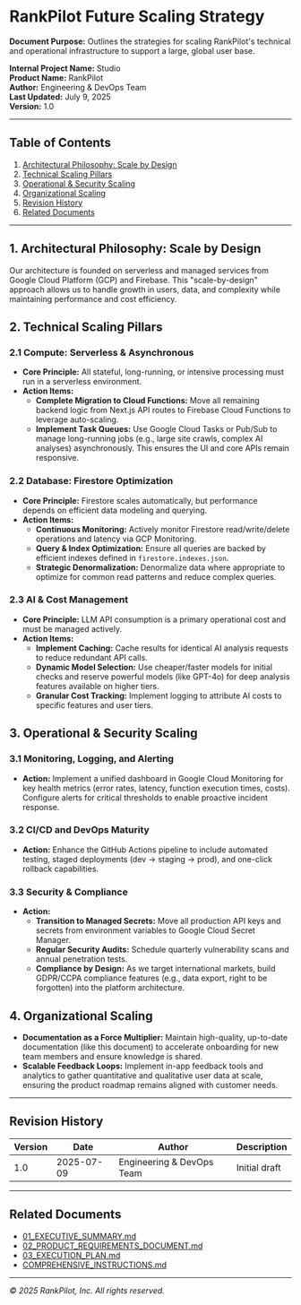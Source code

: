 # RankPilot Future Scaling Strategy

**Document Purpose:**
Outlines the strategies for scaling RankPilot's technical and operational infrastructure to support a large, global user base.

**Internal Project Name:** Studio  
**Product Name:** RankPilot  
**Author:** Engineering & DevOps Team  
**Last Updated:** July 9, 2025  
**Version:** 1.0

---

## Table of Contents

1. [Architectural Philosophy: Scale by Design](#1-architectural-philosophy-scale-by-design)
2. [Technical Scaling Pillars](#2-technical-scaling-pillars)
3. [Operational & Security Scaling](#3-operational--security-scaling)
4. [Organizational Scaling](#4-organizational-scaling)
5. [Revision History](#revision-history)
6. [Related Documents](#related-documents)

---

## 1. Architectural Philosophy: Scale by Design

Our architecture is founded on serverless and managed services from Google Cloud Platform (GCP) and Firebase. This "scale-by-design" approach allows us to handle growth in users, data, and complexity while maintaining performance and cost efficiency.

## 2. Technical Scaling Pillars

### 2.1 Compute: Serverless & Asynchronous

- **Core Principle:** All stateful, long-running, or intensive processing must run in a serverless environment.
- **Action Items:**
  - **Complete Migration to Cloud Functions:** Move all remaining backend logic from Next.js API routes to Firebase Cloud Functions to leverage auto-scaling.
  - **Implement Task Queues:** Use Google Cloud Tasks or Pub/Sub to manage long-running jobs (e.g., large site crawls, complex AI analyses) asynchronously. This ensures the UI and core APIs remain responsive.

### 2.2 Database: Firestore Optimization

- **Core Principle:** Firestore scales automatically, but performance depends on efficient data modeling and querying.
- **Action Items:**
  - **Continuous Monitoring:** Actively monitor Firestore read/write/delete operations and latency via GCP Monitoring.
  - **Query & Index Optimization:** Ensure all queries are backed by efficient indexes defined in `firestore.indexes.json`.
  - **Strategic Denormalization:** Denormalize data where appropriate to optimize for common read patterns and reduce complex queries.

### 2.3 AI & Cost Management

- **Core Principle:** LLM API consumption is a primary operational cost and must be managed actively.
- **Action Items:**
  - **Implement Caching:** Cache results for identical AI analysis requests to reduce redundant API calls.
  - **Dynamic Model Selection:** Use cheaper/faster models for initial checks and reserve powerful models (like GPT-4o) for deep analysis features available on higher tiers.
  - **Granular Cost Tracking:** Implement logging to attribute AI costs to specific features and user tiers.

## 3. Operational & Security Scaling

### 3.1 Monitoring, Logging, and Alerting

- **Action:** Implement a unified dashboard in Google Cloud Monitoring for key health metrics (error rates, latency, function execution times, costs). Configure alerts for critical thresholds to enable proactive incident response.

### 3.2 CI/CD and DevOps Maturity

- **Action:** Enhance the GitHub Actions pipeline to include automated testing, staged deployments (dev -> staging -> prod), and one-click rollback capabilities.

### 3.3 Security & Compliance

- **Action:**
  - **Transition to Managed Secrets:** Move all production API keys and secrets from environment variables to Google Cloud Secret Manager.
  - **Regular Security Audits:** Schedule quarterly vulnerability scans and annual penetration tests.
  - **Compliance by Design:** As we target international markets, build GDPR/CCPA compliance features (e.g., data export, right to be forgotten) into the platform architecture.

## 4. Organizational Scaling

- **Documentation as a Force Multiplier:** Maintain high-quality, up-to-date documentation (like this document) to accelerate onboarding for new team members and ensure knowledge is shared.
- **Scalable Feedback Loops:** Implement in-app feedback tools and analytics to gather quantitative and qualitative user data at scale, ensuring the product roadmap remains aligned with customer needs.

---

## Revision History

| Version | Date       | Author                    | Description   |
| ------- | ---------- | ------------------------- | ------------- |
| 1.0     | 2025-07-09 | Engineering & DevOps Team | Initial draft |

---

## Related Documents

- [01_EXECUTIVE_SUMMARY.md](./01_EXECUTIVE_SUMMARY.md)
- [02_PRODUCT_REQUIREMENTS_DOCUMENT.md](./02_PRODUCT_REQUIREMENTS_DOCUMENT.md)
- [03_EXECUTION_PLAN.md](./03_EXECUTION_PLAN.md)
- [COMPREHENSIVE_INSTRUCTIONS.md](./COMPREHENSIVE_INSTRUCTIONS.md)

---

_© 2025 RankPilot, Inc. All rights reserved._
